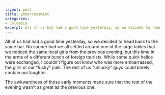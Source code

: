 ```yaml
---
layout: post
title: Embarrassment
categories:
- Colombia
excerpt: All of us had had a good time yesterday, so we decided to head back to the same bar.
---
```


All of us had had a good time yesterday, so we decided to head back to the same
bar. No sooner had we all settled around one of the large tables that we noticed
the same local girls from the previous evening, but this time in the arms of a
different bunch of foreign tourists. While some quick hellos were exchanged, I
couldn't figure out know who was more embarrassed, the girls or our "lucky"
pals. The rest of us "unlucky" guys could barely contain our laughter.

The awkwardness of those early moments made sure that the rest of the evening
wasn't as great as the previous one.
